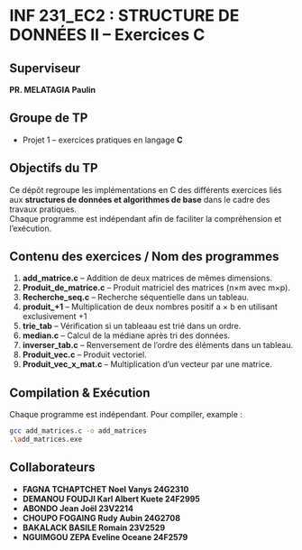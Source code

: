 #  INF 231_EC2 : STRUCTURE DE DONNÉES II – Exercices C

##  Superviseur   
**PR. MELATAGIA Paulin**

##  Groupe de TP  
- Projet 1 – exercices pratiques en langage **C**


##  Objectifs du TP  
Ce dépôt regroupe les implémentations en C des différents exercices liés aux **structures de données et algorithmes de base** dans le cadre des travaux pratiques.  
Chaque programme est indépendant afin de faciliter la compréhension et l’exécution.  

##  Contenu des exercices / Nom des programmes

1. **add_matrice.c** – Addition de deux matrices de mêmes dimensions.  
2. **Produit_de_matrice.c** – Produit matriciel des matrices (n×m avec m×p).  
3. **Recherche_seq.c** – Recherche séquentielle dans un tableau.  
4. **produit_+1** – Multiplication de deux nombres positif a × b en utilisant exclusivement +1 
5. **trie_tab** – Vérification si un tableaau est trié dans un ordre.  
6. **median.c** – Calcul de la médiane après tri des données.  
7. **inverser_tab.c** – Renversement de l’ordre des éléments dans un tableau.  
8. **Produit_vec.c** – Produit vectoriel.  
9. **Produit_vec_x_mat.c** – Multiplication d’un vecteur par une matrice.  


##  Compilation & Exécution
Chaque programme est indépendant. Pour compiler, example : 

```bash
gcc add_matrices.c -o add_matrices
.\add_matrices.exe
```

##  Collaborateurs

- **FAGNA TCHAPTCHET Noel Vanys 24G2310**
- **DEMANOU FOUDJI Karl Albert Kuete 24F2995**
- **ABONDO Jean Joël 23V2214**
- **CHOUPO FOGAING Rudy Aubin 24G2708**
- **BAKALACK BASILE Romain 23V2529**
- **NGUIMGOU ZEPA Eveline Oceane 24F2579**
